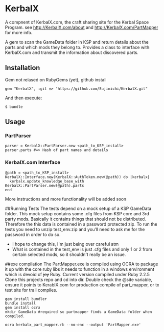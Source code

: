 # KerbalX

A compnent of KerbalX.com, the craft sharing site for the Kerbal Space Program.
see http://KerbalX.com/about and http://KerbalX.com/PartMapper for more info.


A gem to scan the GameData folder in KSP and return details about the parts and which mods they belong to.
Provides a class to interface with KerbalX.com and transmit the information about discovered parts.


## Installation
Gem not relased on RubyGems (yet), github install

    gem "KerbalX", :git => "https://github.com/Sujimichi/KerbalX.git"

And then execute:

    $ bundle

## Usage

### PartParser

    parser = KerbalX::PartParser.new <path_to_KSP_install>
    parser.parts #=> Hash of part names and details 
      
### KerbalX.com Interface      

    @path = <path_to_KSP_install>
    KerbalX::Interface.new(KerbalX::AuthToken.new(@path)) do |kerbalx|
      kerbalx.update_knowledge_base_with KerbalX::PartParser.new(@path).parts
    end
    
More instructions and more functionality will be added soon    



##Running Tests
The tests depend on a mock setup of a KSP GameData folder.  This mock setup contains some .cfg files from KSP core and 3rd party mods.
Basically it contains things that should not be distributed.  Therefore the this data is contained in a password protected zip.
To run the tests you need to unzip test_env.zip and you'll need to ask me for the password in order to do so.

- I hope to change this, I'm just being over careful atm
- What is contained in the test_env is just .cfg files and only 1 or 2 from certain selected mods, so it shouldn't really be an issue.


##exe compilation
The PartMapper.exe is compiled using OCRA to package it up with the core ruby libs it needs to function in a windows environment which is devoid of ~~joy~~ Ruby.
Current version compiled under Ruby 2.2.5
Clone this projects repo and cd into dir.
Double check the @site variable, ensure it points to KerablX.com for production compile of part_mapper, or to test site for trail compiles.
    
    gem install bundler
    bundle install
    gem install ocra
    mkdir GameData #required so partmapper finds a GameData folder when compiled.
    
    ocra kerbalx_part_mapper.rb --no-enc --output 'PartMapper.exe'
    
    
    
    
